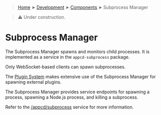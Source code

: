 > [Home](../../README.md) ➤ [Development](../README.md) ➤ [Components](README.md) ➤ Subprocess Manager

> :warning: Under construction.

# Subprocess Manager

The Subprocess Manager spawns and monitors child processes. It is implemented as a service in the
`appcd-subprocess` package.

Only WebSocket-based clients can spawn subprocesses.

The [Plugin System](../Components/Plugin-System) makes extensive use of the Subprocess Manager for
spawning external plugins.

The Subprocess Manager provides service endpoints for spawning a process, spawning a Node.js
process, and killing a subprocess.

Refer to the [/appcd/subprocess](../Services/subprocess.md) service for more information.
